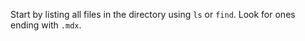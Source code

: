 Start by listing all files in the directory using `ls` or `find`. Look for ones ending with `.mdx`.
